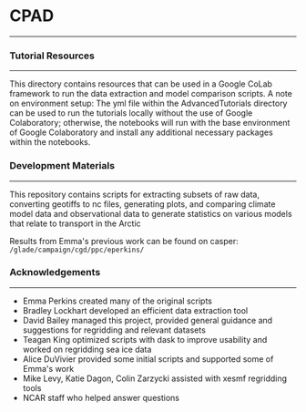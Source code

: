 # CPAD
------

### Tutorial Resources
----------------------
This directory contains resources that can be used in a Google CoLab framework to run the data extraction and model comparison scripts.
A note on environment setup: The yml file within the AdvancedTutorials directory can be used to run the tutorials locally without the use of Google Colaboratory; otherwise, the notebooks will run with the base environment of Google Colaboratory and install any additional necessary packages within the notebooks.

### Development Materials
-------------------------
This repository contains scripts for extracting subsets of raw data, converting geotiffs to nc files, generating plots, and comparing climate model data and observational data to generate statistics on various models that relate to transport in the Arctic

Results from Emma's previous work can be found on casper: `/glade/campaign/cgd/ppc/eperkins/`


### Acknowledgements
---------------------
- Emma Perkins created many of the original scripts
- Bradley Lockhart developed an efficient data extraction tool
- David Bailey managed this project, provided general guidance and suggestions for regridding and relevant datasets
- Teagan King optimized scripts with dask to improve usability and worked on regridding sea ice data
- Alice DuVivier provided some initial scripts and supported some of Emma's work
- Mike Levy, Katie Dagon, Colin Zarzycki assisted with xesmf regridding tools
- NCAR staff who helped answer questions
